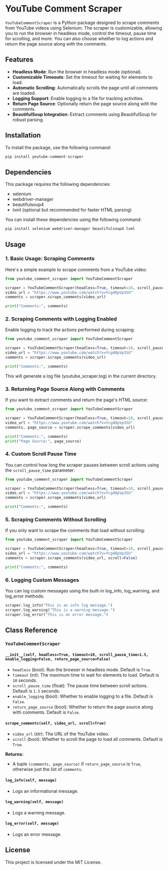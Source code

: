 # YouTube Comment Scraper

`YouTubeCommentScraper` is a Python package designed to scrape comments from YouTube videos using Selenium. The scraper is customizable, allowing you to run the browser in headless mode, control the timeout, pause time for scrolling, and more. You can also choose whether to log actions and return the page source along with the comments.

## Features

- **Headless Mode**: Run the browser in headless mode (optional).
- **Customizable Timeouts**: Set the timeout for waiting for elements to load.
- **Automatic Scrolling**: Automatically scrolls the page until all comments are loaded.
- **Logging Support**: Enable logging to a file for tracking activities.
- **Return Page Source**: Optionally return the page source along with the comments.
- **BeautifulSoup Integration**: Extract comments using BeautifulSoup for robust parsing.

## Installation

To install the package, use the following command:

```bash
pip install youtube-comment-scraper
```

## Dependencies

This package requires the following dependencies:

- selenium
- webdriver-manager
- beautifulsoup4
- lxml (optional but recommended for faster HTML parsing)

You can install these dependencies using the following command:

```bash
pip install selenium webdriver-manager beautifulsoup4 lxml
```

## Usage

### 1. Basic Usage: Scraping Comments

Here's a simple example to scrape comments from a YouTube video:

```python
from youtube_comment_scraper import YouTubeCommentScraper

scraper = YouTubeCommentScraper(headless=True, timeout=10, scroll_pause_time=1.5, enable_logging=False, return_page_source=False)
video_url = "https://www.youtube.com/watch?v=Ycg48pVp3SU"
comments = scraper.scrape_comments(video_url)

print("Comments:", comments)
```

### 2. Scraping Comments with Logging Enabled

Enable logging to track the actions performed during scraping:

```python
from youtube_comment_scraper import YouTubeCommentScraper

scraper = YouTubeCommentScraper(headless=True, timeout=10, scroll_pause_time=1.5, enable_logging=True, return_page_source=False)
video_url = "https://www.youtube.com/watch?v=Ycg48pVp3SU"
comments = scraper.scrape_comments(video_url)

print("Comments:", comments)
```

This will generate a log file (youtube_scraper.log) in the current directory.

### 3. Returning Page Source Along with Comments

If you want to extract comments and return the page's HTML source:

```python
from youtube_comment_scraper import YouTubeCommentScraper

scraper = YouTubeCommentScraper(headless=True, timeout=10, scroll_pause_time=1.5, enable_logging=False, return_page_source=True)
video_url = "https://www.youtube.com/watch?v=Ycg48pVp3SU"
comments, page_source = scraper.scrape_comments(video_url)

print("Comments:", comments)
print("Page Source:", page_source)
```

### 4. Custom Scroll Pause Time

You can control how long the scraper pauses between scroll actions using the `scroll_pause_time` parameter:

```python
from youtube_comment_scraper import YouTubeCommentScraper

scraper = YouTubeCommentScraper(headless=True, timeout=10, scroll_pause_time=2.0, enable_logging=False, return_page_source=False)
video_url = "https://www.youtube.com/watch?v=Ycg48pVp3SU"
comments = scraper.scrape_comments(video_url)

print("Comments:", comments)
```


### 5. Scraping Comments Without Scrolling

If you only want to scrape the comments that load without scrolling:

```python
from youtube_comment_scraper import YouTubeCommentScraper

scraper = YouTubeCommentScraper(headless=True, timeout=10, scroll_pause_time=1.5, enable_logging=False, return_page_source=False)
video_url = "https://www.youtube.com/watch?v=Ycg48pVp3SU"
comments = scraper.scrape_comments(video_url, scroll=False)

print("Comments:", comments)
```

### 6. Logging Custom Messages

You can log custom messages using the built-in log_info, log_warning, and log_error methods:

```python
scraper.log_info("This is an info log message.")
scraper.log_warning("This is a warning message.")
scraper.log_error("This is an error message.")
```

## Class Reference

### `YouTubeCommentScraper`

#### `__init__(self, headless=True, timeout=10, scroll_pause_time=1.5, enable_logging=False, return_page_source=False)`

- `headless` (bool): Run the browser in headless mode. Default is `True`.
- `timeout` (int): The maximum time to wait for elements to load. Default is `10` seconds.
- `scroll_pause_time` (float): The pause time between scroll actions. Default is `1.5` seconds.
- `enable_logging` (bool): Whether to enable logging to a file. Default is `False`.
- `return_page_source` (bool): Whether to return the page source along with comments. Default is `False`.

#### `scrape_comments(self, video_url, scroll=True)`

- `video_url` (str): The URL of the YouTube video.
- `scroll` (bool): Whether to scroll the page to load all comments. Default is `True`.

**Returns:**

- A tuple `(comments, page_source)` if `return_page_source` is `True`, otherwise just the list of `comments`.

#### `log_info(self, message)`

- Logs an informational message.

#### `log_warning(self, message)`

- Logs a warning message.

#### `log_error(self, message)`

- Logs an error message.



## License
This project is licensed under the MIT License.




